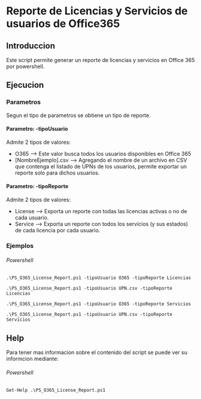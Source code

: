# Reporte de Licencias y Servicios de usuarios de Office365

## Introduccion

Este script permite generar un reporte de licencias y servicios en Office 365 por powershell.

## Ejecucion

### Parametros

Segun el tipo de parametros se obtiene un tipo de reporte.

#### Parametro: -tipoUsuario

Admite 2 tipos de valores:
 - O365 --> Este valor busca todos los usuarios disponibles en Office 365
 - [NombreEjemplo].csv --> Agregando el nombre de un archivo en CSV que contenga el listado de UPNs de los usuarios, permite exportar un reporte solo para dichos usuarios.

#### Parametro: -tipoReporte

Admite 2 tipos de valores:
 - License --> Exporta un reporte con todas las licencias activas o no de cada usuario.
 - Service --> Exporta un reporte con todos los servicios (y sus estados) de cada licencia por cada usuario.

### Ejemplos

###### Powershell

`.\PS_O365_License_Report.ps1 -tipoUsuario O365 -tipoReporte Licencias`

`.\PS_O365_License_Report.ps1 -tipoUsuario UPN.csv -tipoReporte Licencias`

`.\PS_O365_License_Report.ps1 -tipoUsuario O365 -tipoReporte Servicios`

`.\PS_O365_License_Report.ps1 -tipoUsuario UPN.csv -tipoReporte Servicios`

## Help

Para tener mas informacion sobre el contenido del script se puede ver su informcion mediante:

###### Powershell

`Get-Help .\PS_O365_License_Report.ps1`